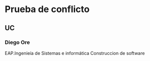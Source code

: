 # Prueba de conflicto
## UC
### Diego Ore
EAP.Ingenieía de Sistemas e informática Construccion de software
